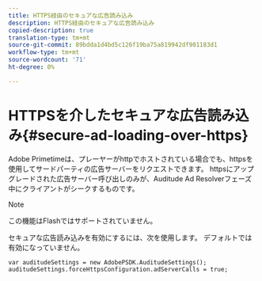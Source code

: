 ```yaml
---
title: HTTPS経由のセキュアな広告読み込み
description: HTTPS経由のセキュアな広告読み込み
copied-description: true
translation-type: tm+mt
source-git-commit: 89bdda1d4bd5c126f19ba75a819942df901183d1
workflow-type: tm+mt
source-wordcount: '71'
ht-degree: 0%

---
```



# HTTPSを介したセキュアな広告読み込み{#secure-ad-loading-over-https}

Adobe Primetimeは、プレーヤーがhttpでホストされている場合でも、httpsを使用してサードパーティの広告サーバーをリクエストできます。 httpsにアップグレードされた広告サーバー呼び出しのみが、Auditude Ad Resolverフェーズ中にクライアントがシークするものです。

>[!NOTE]
>
>この機能はFlashではサポートされていません。

セキュアな広告読み込みを有効にするには、次を使用します。 デフォルトでは有効になっていません。

```
var auditudeSettings = new AdobePSDK.AuditudeSettings(); 
auditudeSettings.forceHttpsConfiguration.adServerCalls = true;
```
